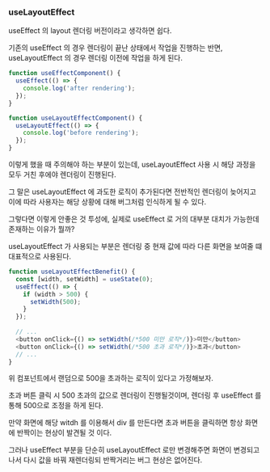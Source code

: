 ### useLayoutEffect

useEffect 의 layout 렌더링 버전이라고 생각하면 쉽다.

기존의 useEffect 의 경우 렌더링이 끝난 상태에서 작업을 진행하는 반면, useLayoutEffect 의 경우 렌더링 이전에 작업을 하게 된다.


```javascript
function useEffectComponent() {
  useEffect(() => {
    console.log('after rendering');
  });
}

function useLayoutEffectComponent() {
  useLayoutEffect(() => {
    console.log('before rendering');
  });
}
```

이렇게 했을 때 주의해야 하는 부분이 있는데, useLayoutEffect 사용 시 해당 과정을 모두 거친 후에야 렌더링이 진행된다.

그 말은 useLayoutEffect 에 과도한 로직이 추가된다면 전반적인 렌더링이 늦어지고 이에 따라 사용자는 해당 상황에 대해 버그처럼 인식하게
될 수 있다.

그렇다면 이렇게 안좋은 것 투성에, 실제로 useEffect 로 거의 대부분 대치가 가능한데 존재하는 이유가 뭘까?

useLayoutEffect 가 사용되는 부분은 렌더링 중 현재 값에 따라 다른 화면을 보여줄 떄 대표적으로 사용된다.

```javascript
function useLayoutEffectBenefit() {
  const [width, setWidth] = useState(0);
  useEffect(() => {
    if (width > 500) {
      setWidth(500);
    }
  });
  
  // ...
  <button onClick={() => setWidth(/*500 미만 로직*/)}>미만</button>
  <button onClick={() => setWidth(/*500 초과 로직*/)}>초과</button>
  // ...
}
```

위 컴포넌트에서 랜덤으로 500을 초과하는 로직이 있다고 가정해보자.

초과 버튼 클릭 시 500 초과의 값으로 렌더링이 진행될것이며, 렌더링 후 useEffect 를 통해 500으로 조정을 하게 된다.

만약 화면에 해당 witdh 를 이용해서 div 를 만든다면 초과 버튼을 클릭하면 항상 화면에 반짝이는 현상이 발견될 것 이다.

그러나 useEffect 부분을 단순히 useLayoutEffect 로만 변경해주면 화면이 변경되고 나서 다시 값을 바꿔 재렌더링되 반짝거리는 버그 현상은
없어진다.
